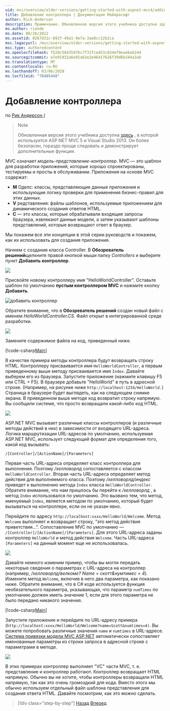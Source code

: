 ```yaml
---
uid: mvc/overview/older-versions/getting-started-with-aspnet-mvc4/adding-a-controller
title: Добавление контроллера | Документация Майкрософт
author: Rick-Anderson
description: Примечание. Обновленная версия этого учебника доступна здесь, в которой используется ASP.NET MVC 5 и Visual Studio 2013. Он более безопасен, гораздо проще в исполнении и демонстрации...
ms.author: riande
ms.date: 08/28/2012
ms.assetid: 0267d31c-892f-49a1-9e7a-3ae8cc12b2ca
msc.legacyurl: /mvc/overview/older-versions/getting-started-with-aspnet-mvc4/adding-a-controller
msc.type: authoredcontent
ms.openlocfilehash: f528c56435976c7f31fce453c834ef9eaebe6244
ms.sourcegitcommit: e7e91932a6e91a63e2e46417626f39d6b244a3ab
ms.translationtype: MT
ms.contentlocale: ru-RU
ms.lasthandoff: 03/06/2020
ms.locfileid: "78485448"
---
```

# <a name="adding-a-controller"></a>Добавление контроллера

по [Рик Андерсон (](https://twitter.com/RickAndMSFT)

> > [!NOTE]
> > Обновленная версия этого учебника доступна [здесь](../../getting-started/introduction/getting-started.md) , в которой используется ASP.NET MVC 5 и Visual Studio 2013. Он более безопасен, гораздо проще следовать и демонстрирует дополнительные функции.

MVC означает *модель-представление-контроллер*. MVC — это шаблон для разработки приложений, которые хорошо спроектированы, тестируемы и просты в обслуживании. Приложения на основе MVC содержат:

- **M** Оделс: классы, представляющие данные приложения и использующие логику проверки для применения бизнес-правил для этих данных.
- **V** редставления: файлы шаблонов, используемые приложением для динамического создания ответов HTML.
- **C** — это классы, которые обрабатывали входящие запросы браузера, извлекают данные модели, а затем указывают шаблоны представлений, которые возвращают ответ в браузер.

Мы покажем все эти концепции в этой серии руководств и покажем, как их использовать для создания приложения.

Начнем с создания класса Controller. В **Обозреватель решений**щелкните правой кнопкой мыши папку *Controllers* и выберите пункт **Добавить контроллер**.

![](adding-a-controller/_static/image1.png)

Присвойте новому контроллеру имя &quot;HelloWorldController&quot;. Оставьте шаблон по умолчанию **пустым контроллером MVC** и нажмите кнопку **Добавить**.

![добавить контроллер](adding-a-controller/_static/image2.png)

Обратите внимание, что в **Обозреватель решений** создан новый файл с именем *HelloWorldController.CS*. Файл открыт в интегрированной среде разработки.

![](adding-a-controller/_static/image3.png)

Замените содержимое файла на код, приведенный ниже.

[!code-csharp[Main](adding-a-controller/samples/sample1.cs)]

В качестве примера методы контроллера будут возвращать строку HTML. Контроллеру присваивается имя `HelloWorldController`, а первым приведенному выше методу присваивается имя `Index`. Давайте выберем его из браузера. Запустите приложение (нажмите клавишу F5 или CTRL + F5). В браузере добавьте &quot;HelloWorld&quot; в путь в адресной строке. (Например, на рисунке ниже `http://localhost:1234/HelloWorld.`) Страница в браузере будет выглядеть, как на следующем снимке экрана. В приведенном выше методе код возвратил строку напрямую. Вы сообщили системе, что просто возвращали какой-либо код HTML.

![](adding-a-controller/_static/image4.png)

ASP.NET MVC вызывает различные классы контроллеров (и различные методы действий в них) в зависимости от входящего URL-адреса. Логика маршрутизации URL-адресов по умолчанию, используемая ASP.NET MVC, использует следующий формат для определения того, какой код вызывать:

`/[Controller]/[ActionName]/[Parameters]`

Первая часть URL-адреса определяет класс контроллера для выполнения. Поэтому */хелловорлд* сопоставляется с классом `HelloWorldController`. Вторая часть URL-адреса определяет метод действия для выполняемого класса. Поэтому */хелловорлд/индекс* приведет к выполнению метода `Index` класса `HelloWorldController`. Обратите внимание, что нам пришлось бы перейти к */хелловорлд* , а метод `Index` использовался по умолчанию. Это вызвано тем, что метод, именуемый `Index`, является методом по умолчанию, который будет вызываться на контроллере, если он не указан явно.

Перейдите по адресу `http://localhost:xxxx/HelloWorld/Welcome`. Метод `Welcome` выполняет и возвращает строку, &quot;это метод действия приветствия...&quot;. Сопоставление MVC по умолчанию — `/[Controller]/[ActionName]/[Parameters]`. Для этого URL-адреса заданы контроллер `HelloWorld` и метод действия `Welcome`. Часть URL-адреса `[Parameters]` на данный момент еще не использовалась.

![](adding-a-controller/_static/image5.png)

Давайте немного изменим пример, чтобы вы могли передать некоторые сведения о параметрах с URL-адреса на контроллер (например, */хелловорлд/велкоме? Name = скотт&amp;нумтимес = 4*). Измените метод `Welcome`, включив в него два параметра, как показано ниже. Обратите внимание, что в C# коде используется функция необязательного параметра, указывающая, что параметр `numTimes` по умолчанию должен иметь значение 1, если для этого параметра не было передано никакого значения.

[!code-csharp[Main](adding-a-controller/samples/sample2.cs)]

Запустите приложение и перейдите по URL-адресу примера (`http://localhost:xxxx/HelloWorld/Welcome?name=Scott&numtimes=4)`. Вы можете попробовать различные значения `name` и `numtimes` в URL-адресе. [Система привязки модели MVC ASP.NET](http://odetocode.com/Blogs/scott/archive/2009/04/27/6-tips-for-asp-net-mvc-model-binding.aspx) автоматически сопоставляет именованные параметры из строки запроса в адресной строке с параметрами в методе.

![](adding-a-controller/_static/image6.png)

В этих примерах контроллер выполняет &quot;VC&quot; части MVC, т. е. представление и контроллер работают. Контроллер возвращает HTML напрямую. Обычно вы не хотите, чтобы контроллеры возвращали HTML напрямую, так как это очень громоздкий для кода. Вместо этого мы обычно используем отдельный файл шаблона представления для создания ответа HTML. Давайте посмотрим, как это можно сделать.

> [!div class="step-by-step"]
> [Назад](intro-to-aspnet-mvc-4.md)
> [Вперед](adding-a-view.md)

